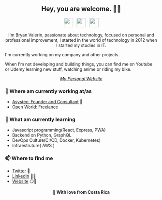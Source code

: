 <h2 align="center">Hey, you are welcome. 👋🤓</h2>

<p align='center'>
<a href="https://twitter.com/bryan_valerin"><img height="30" src="https://github.com/stephenajulu/WaylonWalker/blob/main/icon/twitter.png?raw=true"></a>&nbsp;&nbsp;
<a href="https://www.instagram.com/bryan.valerin"><img height="30" src="https://github.com/stephenajulu/WaylonWalker/blob/main/icon/instagram.jpg?raw=true"></a>&nbsp;&nbsp;
<a href="https://www.linkedin.com/in/bryan-valerin-gazo-46446bab/"><img height="30" src="https://github.com/stephenajulu/WaylonWalker/blob/main/icon/linkedin.png?raw=true"></a>
</p>


<p align="center">I'm Bryan Valerin, passionate about technology, focused on personal and professional improvement, I started in the world of technology in 2012 when I started my studies in IT.

I'm currently working on my company and other projects.

When I'm not developing and building things, you can find me on Youtube or Udemy learning new stuff, watching anime or riding my bike.</p>

<em><p align="center"><a href="https://bvalerin.com">My Personal Website</a></p></em>
<p>

</p>

### 💼 Where am currently working at/as
- [Asystec: Founder and Consultant](https://asysteccr.com) 💼 
- [Open World: Freelance](https://bvalerin.com)

### 📖 What am currently learning
- Javascript programming(React, Express, PWA)
- Backend on Python, GraphQL
- DevOps Culture(CI/CD, Docker, Kubernetes)
- Infraestruture( AWS )

### 📫 Where to find me
- [Twitter](https://twitter.com/bryan_valerin) 🐤
- [LinkedIn](https://www.linkedin.com/in/bryan-valerin-gazo-46446bab/) 👨💼
- [Website](https://bvalerin.com) 😏🔗

<h4 align="center">💌 With love from Costa Rica</h4>
